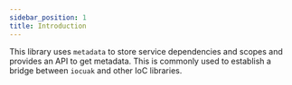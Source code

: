 ```yaml
---
sidebar_position: 1
title: Introduction
---
```


This library uses `metadata` to store service dependencies and scopes and provides an API to get metadata. This is commonly used to establish a bridge between `iocuak` and  other IoC libraries.
